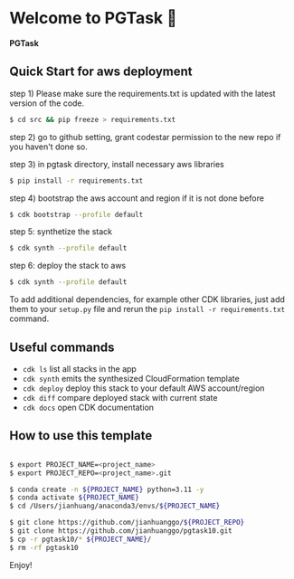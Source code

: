 
<br>

# Welcome to PGTask 👋

**PGTask**

## Quick Start for aws deployment


step 1) Please make sure the requirements.txt is updated with the latest version of the code.


```bash
$ cd src && pip freeze > requirements.txt

```

step 2) go to github setting, grant codestar permission to the new repo if you haven't done so.



step 3) in pgtask directory, install necessary aws libraries

```bash
$ pip install -r requirements.txt

```

step 4) bootstrap the aws account and region if it is not done before

```bash
$ cdk bootstrap --profile default

```

step 5: synthetize the stack

```bash
$ cdk synth --profile default

```


step 6: deploy the stack to aws

```bash
$ cdk synth --profile default

```

To add additional dependencies, for example other CDK libraries, just add
them to your `setup.py` file and rerun the `pip install -r requirements.txt`
command.

## Useful commands

 * `cdk ls`          list all stacks in the app
 * `cdk synth`       emits the synthesized CloudFormation template
 * `cdk deploy`      deploy this stack to your default AWS account/region
 * `cdk diff`        compare deployed stack with current state
 * `cdk docs`        open CDK documentation


## How to use this template

```bash

$ export PROJECT_NAME=<project_name>
$ export PROJECT_REPO=<project_name>.git

$ conda create -n ${PROJECT_NAME} python=3.11 -y
$ conda activate ${PROJECT_NAME}
$ cd /Users/jianhuang/anaconda3/envs/${PROJECT_NAME}

$ git clone https://github.com/jianhuanggo/${PROJECT_REPO}
$ git clone https://github.com/jianhuanggo/pgtask10.git
$ cp -r pgtask10/* ${PROJECT_NAME}/
$ rm -rf pgtask10

```
Enjoy!


